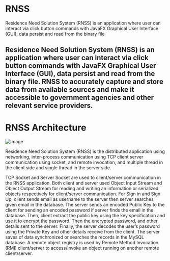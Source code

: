 # RNSS
Residence Need Solution System (RNSS) is an application where user can interact via click button commands with JavaFX Graphical User Interface (GUI), data persist and read from the binary file

## Residence Need Solution System (RNSS) is an application where user can interact via click button commands with JavaFX Graphical User Interface (GUI), data persist and read from the binary file.   RNSS to accurately capture and store data from available sources and make it accessible to government agencies and other relevant service providers. 

# RNSS Architecture
![image](https://user-images.githubusercontent.com/38654670/161457495-2028e5fe-9437-4f65-8898-f0665f7dcdb9.png)

Residence Need Solution System (RNSS) is the distributed application using networking, inter-process communication using TCP client server communication using socket, and remote invocation, and multiple thread in the client side and single thread in the server side. 

TCP Socket and Server Socket are used to client/server communication in the RNSS application. Both client and server used Object Input Stream and Object Output Stream for reading and writing an information or serialized objects respectively for client/server communication. 
For Sign in and Sign Up, client sends email as username to the server then server searches given email in the database. The server sends an encoded Public Key to the client for sending an encoded password if server finds the email in the database. Then, client extract the public key using the key specification and use it to encrypt the password. Then the encrypted password, and other details sent to the server. Finally, the server decodes the user’s password using the Private Key and other details receive from the client. The server saves of data synchronized or searches the records in the MySQL database.
A remote object registry is used by Remote Method Invocation (RMI) client/server to access/invoke an object running on another remote client/server.
